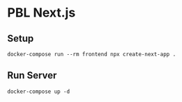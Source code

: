 # PBL Next.js

## Setup

```
docker-compose run --rm frontend npx create-next-app .
```

## Run Server

```
docker-compose up -d
```
